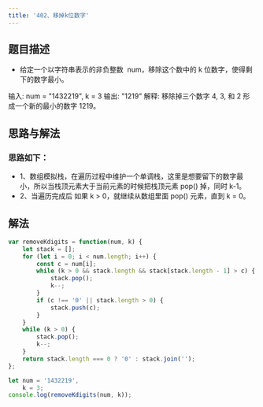 ```yaml
---
title: '402、移掉k位数字'
---
```


## 题目描述

-   给定一个以字符串表示的非负整数  num，移除这个数中的 k 位数字，使得剩下的数字最小。

输入: num = "1432219", k = 3
输出: "1219"
解释: 移除掉三个数字 4, 3, 和 2 形成一个新的最小的数字 1219。

## 思路与解法

### 思路如下：

-   1、数组模拟栈，在遍历过程中维护一个单调栈，这里是想要留下的数字最小，所以当栈顶元素大于当前元素的时候把栈顶元素 pop() 掉，同时 k-1。
-   2、当遍历完成后 如果 k > 0，就继续从数组里面 pop() 元素，直到 k = 0。

## 解法

```js
var removeKdigits = function(num, k) {
	let stack = [];
	for (let i = 0; i < num.length; i++) {
		const c = num[i];
		while (k > 0 && stack.length && stack[stack.length - 1] > c) {
			stack.pop();
			k--;
		}
		if (c !== '0' || stack.length > 0) {
			stack.push(c);
		}
	}
	while (k > 0) {
		stack.pop();
		k--;
	}
	return stack.length === 0 ? '0' : stack.join('');
};

let num = '1432219',
	k = 3;
console.log(removeKdigits(num, k));
```
